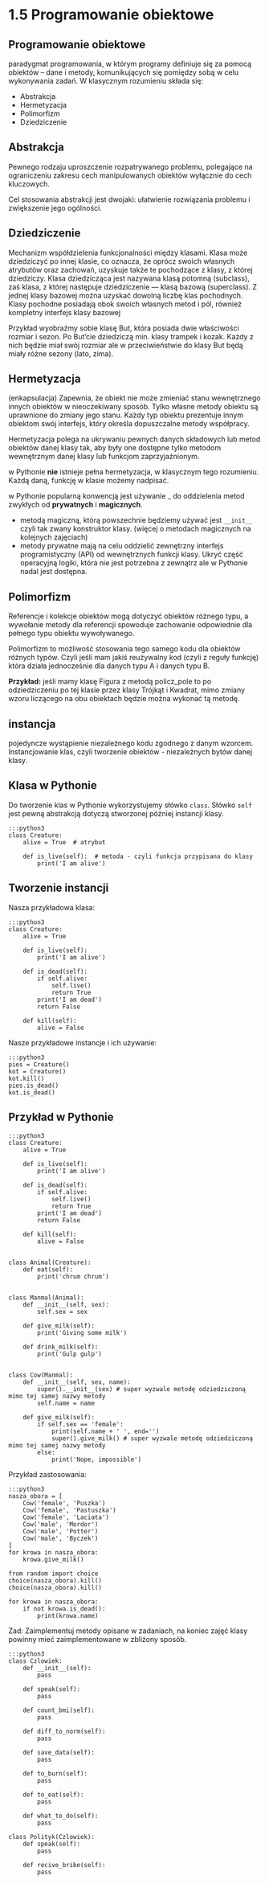1.5 Programowanie obiektowe
===========================

Programowanie obiektowe
-----------------------
paradygmat programowania, w którym programy definiuje się za pomocą obiektów – dane i metody, komunikujących się pomiędzy sobą w celu wykonywania zadań.
W klasycznym rozumieniu składa się:
* Abstrakcja
* Hermetyzacja
* Polimorfizm
* Dziedziczenie

Abstrakcja
----------
Pewnego rodzaju uproszczenie rozpatrywanego problemu, polegające na ograniczeniu zakresu cech manipulowanych obiektów wyłącznie do cech kluczowych.

Cel stosowania abstrakcji jest dwojaki: ułatwienie rozwiązania problemu i zwiększenie jego ogólności.

Dziedziczenie
-------------
Mechanizm współdzielenia funkcjonalności między klasami. Klasa może dziedziczyć po innej klasie, co oznacza, że oprócz swoich własnych atrybutów oraz zachowań, uzyskuje także te pochodzące z klasy, z której dziedziczy. Klasa dziedzicząca jest nazywana klasą potomną (subclass), zaś klasa, z której następuje dziedziczenie — klasą bazową (superclass). Z jednej klasy bazowej można uzyskać dowolną liczbę klas pochodnych. Klasy pochodne posiadają obok swoich własnych metod i pól, również kompletny interfejs klasy bazowej

Przykład wyobraźmy sobie klasę But, która posiada dwie właściwości rozmiar i sezon. Po But’cie dziedziczą min. klasy trampek i kozak. Każdy z nich będzie miał swój rozmiar ale w przeciwieństwie do klasy But będą miały różne sezony (lato, zima).


Hermetyzacja
------------
(enkapsulacja) Zapewnia, że obiekt nie może zmieniać stanu wewnętrznego innych obiektów w nieoczekiwany sposób. Tylko własne metody obiektu są uprawnione do zmiany jego stanu. Każdy typ obiektu prezentuje innym obiektom swój interfejs, który określa dopuszczalne metody współpracy.

Hermetyzacja polega na ukrywaniu pewnych danych składowych lub metod obiektów danej klasy tak, aby były one dostępne tylko metodom wewnętrznym danej klasy lub funkcjom zaprzyjaźnionym.

w Pythonie **nie** istnieje pełna hermetyzacja, w klasycznym tego rozumieniu. Każdą daną, funkcję w klasie możemy nadpisać.

w Pythonie popularną konwencją jest używanie _ do oddzielenia metod zwykłych od **prywatnych** i **magicznych**.

* metodą magiczną, którą powszechnie będziemy używać jest `__init__` czyli tak zwany konstruktor klasy. (więcej o metodach magicznych na kolejnych zajęciach)
* metody prywatne mają na celu oddzielić zewnętrzny interfejs programistyczny (API) od wewnętrznych funkcji klasy. Ukryć część operacyjną logiki, która nie jest potrzebna z zewnątrz ale w Pythonie nadal jest dostępna.


Polimorfizm
-----------
Referencje i kolekcje obiektów mogą dotyczyć obiektów różnego typu, a wywołanie metody dla referencji spowoduje zachowanie odpowiednie dla pełnego typu obiektu wywoływanego.

Polimorfizm to możliwość stosowania tego samego kodu dla obiektów różnych typów. Czyli jeśli mam jakiś reużywalny kod (czyli z reguły funkcję) która działa jednocześnie dla danych typu A i danych typu B.

**Przykład:**
jeśli mamy klasę Figura z metodą policz_pole to po odziedziczeniu po tej klasie przez klasy Trójkąt i Kwadrat, mimo zmiany wzoru liczącego na obu obiektach będzie można wykonać tą metodę.

instancja
---------
pojedyncze wystąpienie niezależnego kodu zgodnego z danym wzorcem.
Instancjowanie klas, czyli tworzenie obiektów - niezależnych bytów danej klasy.

Klasa w Pythonie
----------------

Do tworzenie klas w Pythonie wykorzystujemy słówko `class`.
Słówko `self` jest pewną abstrakcją dotyczą stworzonej później instancji klasy.

    :::python3
    class Creature:
        alive = True  # atrybut

        def is_live(self):  # metoda - czyli funkcja przypisana do klasy
            print('I am alive')

Tworzenie instancji
-------------------

Nasza przykładowa klasa:

    :::python3
    class Creature:
        alive = True

        def is_live(self):
            print('I am alive')

        def is_dead(self):
            if self.alive:
                self.live()
                return True
            print('I am dead')
            return False

        def kill(self):
            alive = False

Nasze przykładowe instancje i ich używanie:

    :::python3
    pies = Creature()
    kot = Creature()
    kot.kill()
    pies.is_dead()
    kot.is_dead()

Przykład w Pythonie
-------------------

    :::python3
    class Creature:
        alive = True

        def is_live(self):
            print('I am alive')

        def is_dead(self):
            if self.alive:
                self.live()
                return True
            print('I am dead')
            return False

        def kill(self):
            alive = False


    class Animal(Creature):
        def eat(self):
            print('chrum chrum')


    class Manmal(Animal):
        def __init__(self, sex):
            self.sex = sex

        def give_milk(self):
            print('Giving some milk')

        def drink_milk(self):
            print('Gulp gulp')


    class Cow(Manmal):
        def __init__(self, sex, name):
            super().__init__(sex) # super wyzwale metodę odziedziczoną mimo tej samej nazwy metody
            self.name = name

        def give_milk(self):
            if self.sex == 'female':
                print(self.name + ' ', end='')
                super().give_milk() # super wyzwale metodę odziedziczoną mimo tej samej nazwy metody
            else:
                print('Nope, impossible')

Przykład zastosowania:

    :::python3
    nasza_obora = [
        Cow('female', 'Puszka')
        Cow('female', 'Pastuszka')
        Cow('female', 'Laciata')
        Cow('male', 'Mordor')
        Cow('male', 'Potter')
        Cow('male', 'Byczek')
    ]
    for krowa in nasza_obora:
        krowa.give_milk()

    from random import choice
    choice(nasza_obora).kill()
    choice(nasza_obora).kill()

    for krowa in nasza_obora:
        if not krowa.is_dead():
            print(krowa.name)


Zad:
Zaimplementuj metody opisane w zadaniach, na koniec zajęć klasy powinny mieć zaimplementowane w zbliżony sposób.

    :::python3
    class Czlowiek:
        def __init__(self):
            pass

        def speak(self):
            pass

        def count_bmi(self):
            pass

        def diff_to_norm(self):
            pass

        def save_data(self):
            pass

        def to_burn(self):
            pass

        def to_eat(self):
            pass

        def what_to_do(self):
            pass

    class Polityk(Czlowiek):
        def speak(self):
            pass

        def recive_bribe(self):
            pass
